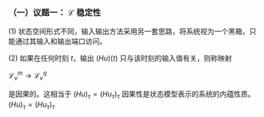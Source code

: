 

### （一）议题一： $\mathcal{L}$ 稳定性

  (1) 状态空间形式不同，输入输出方法采用另一套思路，将系统视为一个黑箱，只能通过其输入和输出端口访问。

  (2) 如果在任何时刻 $t$，输出 $(Hu)(t)$ 只与该时刻的输入值有关，则称映射

   $\mathcal{L}^{m}_{v} \rightarrow \mathcal{L}^{q}_{v}$ 

   是因果的。这相当于 $(Hu)_{\tau} = (Hu_{\tau})_{\tau}$ 因果性是状态模型表示的系统的内蕴性质。 $(Hu)_\tau = (Hu_\tau)_\tau$
